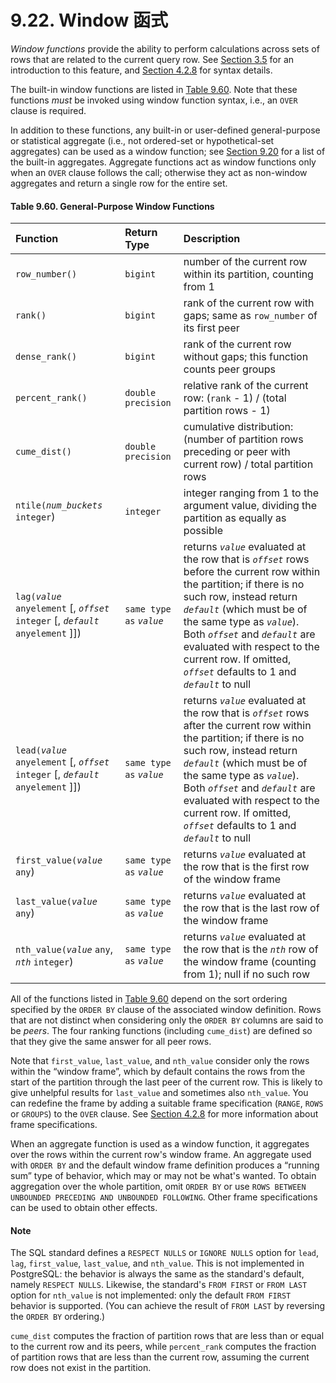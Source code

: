 # 9.22. Window 函式

_Window functions_ provide the ability to perform calculations across sets of rows that are related to the current query row. See [Section 3.5](https://www.postgresql.org/docs/12/tutorial-window.html) for an introduction to this feature, and [Section 4.2.8](https://www.postgresql.org/docs/12/sql-expressions.html#SYNTAX-WINDOW-FUNCTIONS) for syntax details.

The built-in window functions are listed in [Table 9.60](https://www.postgresql.org/docs/12/functions-window.html#FUNCTIONS-WINDOW-TABLE). Note that these functions _must_ be invoked using window function syntax, i.e., an `OVER` clause is required.

In addition to these functions, any built-in or user-defined general-purpose or statistical aggregate \(i.e., not ordered-set or hypothetical-set aggregates\) can be used as a window function; see [Section 9.20](https://www.postgresql.org/docs/12/functions-aggregate.html) for a list of the built-in aggregates. Aggregate functions act as window functions only when an `OVER` clause follows the call; otherwise they act as non-window aggregates and return a single row for the entire set.

#### **Table 9.60. General-Purpose Window Functions**

| Function | Return Type | Description |
| :--- | :--- | :--- |
| `row_number()` | `bigint` | number of the current row within its partition, counting from 1 |
| `rank()` | `bigint` | rank of the current row with gaps; same as `row_number` of its first peer |
| `dense_rank()` | `bigint` | rank of the current row without gaps; this function counts peer groups |
| `percent_rank()` | `double precision` | relative rank of the current row: \(`rank` - 1\) / \(total partition rows - 1\) |
| `cume_dist()` | `double precision` | cumulative distribution: \(number of partition rows preceding or peer with current row\) / total partition rows |
| `ntile(`_`num_buckets`_ `integer`\) | `integer` | integer ranging from 1 to the argument value, dividing the partition as equally as possible |
| `lag(`_`value`_ `anyelement` \[, _`offset`_ `integer` \[, _`default`_ `anyelement` \]\]\) | `same type as` _`value`_ | returns _`value`_ evaluated at the row that is _`offset`_ rows before the current row within the partition; if there is no such row, instead return _`default`_ \(which must be of the same type as _`value`_\). Both _`offset`_ and _`default`_ are evaluated with respect to the current row. If omitted, _`offset`_ defaults to 1 and _`default`_ to null |
| `lead(`_`value`_ `anyelement` \[, _`offset`_ `integer` \[, _`default`_ `anyelement` \]\]\) | `same type as` _`value`_ | returns _`value`_ evaluated at the row that is _`offset`_ rows after the current row within the partition; if there is no such row, instead return _`default`_ \(which must be of the same type as _`value`_\). Both _`offset`_ and _`default`_ are evaluated with respect to the current row. If omitted, _`offset`_ defaults to 1 and _`default`_ to null |
| `first_value(`_`value`_ `any`\) | `same type as` _`value`_ | returns _`value`_ evaluated at the row that is the first row of the window frame |
| `last_value(`_`value`_ `any`\) | `same type as` _`value`_ | returns _`value`_ evaluated at the row that is the last row of the window frame |
| `nth_value(`_`value`_ `any`, _`nth`_ `integer`\) | `same type as` _`value`_ | returns _`value`_ evaluated at the row that is the _`nth`_ row of the window frame \(counting from 1\); null if no such row |

All of the functions listed in [Table 9.60](https://www.postgresql.org/docs/12/functions-window.html#FUNCTIONS-WINDOW-TABLE) depend on the sort ordering specified by the `ORDER BY` clause of the associated window definition. Rows that are not distinct when considering only the `ORDER BY` columns are said to be _peers_. The four ranking functions \(including `cume_dist`\) are defined so that they give the same answer for all peer rows.

Note that `first_value`, `last_value`, and `nth_value` consider only the rows within the “window frame”, which by default contains the rows from the start of the partition through the last peer of the current row. This is likely to give unhelpful results for `last_value` and sometimes also `nth_value`. You can redefine the frame by adding a suitable frame specification \(`RANGE`, `ROWS` or `GROUPS`\) to the `OVER` clause. See [Section 4.2.8](https://www.postgresql.org/docs/12/sql-expressions.html#SYNTAX-WINDOW-FUNCTIONS) for more information about frame specifications.

When an aggregate function is used as a window function, it aggregates over the rows within the current row's window frame. An aggregate used with `ORDER BY` and the default window frame definition produces a “running sum” type of behavior, which may or may not be what's wanted. To obtain aggregation over the whole partition, omit `ORDER BY` or use `ROWS BETWEEN UNBOUNDED PRECEDING AND UNBOUNDED FOLLOWING`. Other frame specifications can be used to obtain other effects.

#### Note

The SQL standard defines a `RESPECT NULLS` or `IGNORE NULLS` option for `lead`, `lag`, `first_value`, `last_value`, and `nth_value`. This is not implemented in PostgreSQL: the behavior is always the same as the standard's default, namely `RESPECT NULLS`. Likewise, the standard's `FROM FIRST` or `FROM LAST` option for `nth_value` is not implemented: only the default `FROM FIRST` behavior is supported. \(You can achieve the result of `FROM LAST` by reversing the `ORDER BY` ordering.\)

`cume_dist` computes the fraction of partition rows that are less than or equal to the current row and its peers, while `percent_rank` computes the fraction of partition rows that are less than the current row, assuming the current row does not exist in the partition.

